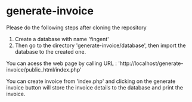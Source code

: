 # generate-invoice

Please do the following steps after cloning the repository

1. Create a database with name 'fingent'
2. Then go to the directory 'generate-invoice/database', then import the database to the created one.

You can acess the web page by calling URL : 'http://localhost/generate-invoice/public_html/index.php'

You can create invoice from 'index.php' and clicking on the generate invoice button will store the invoice details to the database and print the invoice.

